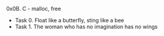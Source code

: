 0x0B. C - malloc, free
- Task 0. Float like a butterfly, sting like a bee
- Task 1. The woman who has no imagination has no wings